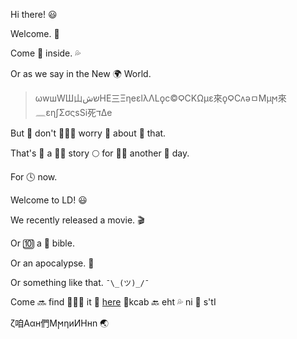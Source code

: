 Hi there! 😃

Welcome. 👋

Come 🍆 inside. 💦

Or as we say in the New 🌍 World.

> ωwшWШ山שش‎ΗE‎‎‎三ΞηeεlλΛLϙc©ϘCΚΩμε來ϙϘCʌəㅁϺμϻ來𓈖εηʃΣσςsSi死דΔe

But 🍑 don't 🙅🏻‍♀️ worry 🤔 about 🚫 that. 

That's 🌄 a 🥚🐇 story 🌕 for 🎄🎅 another 🌅 day.

For 🕓 now.

Welcome to LD! 😃

We recently released a movie. 🎬

Or 🔟 a 🔏 bible.

Or an apocalypse. 🎉

Or something like that. `¯\_(ツ)_/¯`

Come 🔜 find 🕵🏻‍♀️ it 🎥 [here](https://religion.thedynamiclinker.com) 🍿kcab 🔙 eht 💦 ni 🍑 s'tI

ζ咱Ααн們ϺϻηиИНнn 🌏